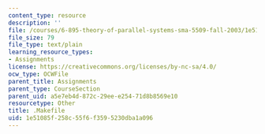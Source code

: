 ```yaml
---
content_type: resource
description: ''
file: /courses/6-895-theory-of-parallel-systems-sma-5509-fall-2003/1e51085f258c55f6f3595230dba1a096_.Makefile
file_size: 79
file_type: text/plain
learning_resource_types:
- Assignments
license: https://creativecommons.org/licenses/by-nc-sa/4.0/
ocw_type: OCWFile
parent_title: Assignments
parent_type: CourseSection
parent_uid: a5e7eb4d-872c-29ee-e254-71d8b8569e10
resourcetype: Other
title: .Makefile
uid: 1e51085f-258c-55f6-f359-5230dba1a096
---
```

